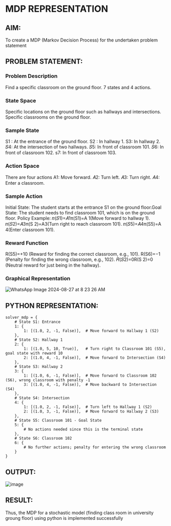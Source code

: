 # MDP REPRESENTATION

## AIM:
To create a MDP (Markov Decision Process) for the undertaken problem statement

## PROBLEM STATEMENT:

### Problem Description
Find a specific classroom on the ground floor. 7 states and 4 actions.
### State Space
Specific locations on the ground floor such as hallways and intersections.
Specific classrooms on the ground floor.

### Sample State
S1 : At the entrance of the ground floor.
S2 : In hallway 1.
S3: In hallway 2.
𝑆4: At the intersection of two hallways.
𝑆5: In front of classroom 101.
𝑆6: In front of classroom 102.
s7: In front of classroom 103.
### Action Space
There are four actions 
A1: Move forward.
𝐴2: Turn left.
𝐴3: Turn right.
𝐴4: Enter a classroom.
### Sample Action
Initial State: The student starts at the entrance 
S1 on the ground floor.Goal State: The student needs to find classroom 101, which is on the ground floor.
Policy Example:
𝜋(𝑆1)=𝐴1π(S1)=A 1(Move forward to hallway 1).
𝜋(𝑆2)=𝐴3π(S 2)=A3(Turn right to reach classroom 101).
𝜋(𝑆5)=𝐴4π(S5)=A 4(Enter classroom 101).

### Reward Function
R(S5)=+10 (Reward for finding the correct classroom, e.g., 101).
R(S6)=−1 (Penalty for finding the wrong classroom, e.g., 102).
𝑅(𝑆2)=0R(S 2)=0 (Neutral reward for just being in the hallway).
### Graphical Representation
![WhatsApp Image 2024-08-27 at 8 23 26 AM](https://github.com/user-attachments/assets/c93331f6-e0ef-4215-836e-242f1f50e078)


## PYTHON REPRESENTATION:
```
solver_mdp = {
    # State S1: Entrance
    1: {
        1: [(1.0, 2, -1, False)],  # Move forward to Hallway 1 (S2)
    },
    # State S2: Hallway 1
    2: {
        1: [(1.0, 5, 10, True)],   # Turn right to Classroom 101 (S5), goal state with reward 10
        2: [(1.0, 4, -1, False)],  # Move forward to Intersection (S4)
    },
    # State S3: Hallway 2
    3: {
        1: [(1.0, 6, -1, False)],  # Move forward to Classroom 102 (S6), wrong classroom with penalty -1
        3: [(1.0, 4, -1, False)],  # Move backward to Intersection (S4)
    },
    # State S4: Intersection
    4: {
        1: [(1.0, 2, -1, False)],  # Turn left to Hallway 1 (S2)
        2: [(1.0, 3, -1, False)],  # Move forward to Hallway 2 (S3)
    },
    # State S5: Classroom 101 - Goal State
    5: {
        # No actions needed since this is the terminal state
    },
    # State S6: Classroom 102
    6: {
        # No further actions; penalty for entering the wrong classroom
    }
}

```

## OUTPUT:
![image](https://github.com/user-attachments/assets/971e90d0-6c30-4073-b92b-324a34b6e148)


## RESULT:
Thus, the MDP for a stochastic model (finding class room in university groung floor) using python is implemented successfully
